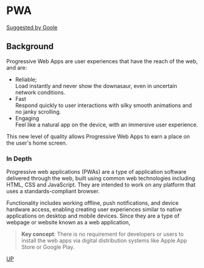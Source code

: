 # PWA

[Suggested by Goole](https://developers.google.com/web/progressive-web-apps)

## Background

Progressive Web Apps are user experiences that have the reach of the web, and are:

- Reliable;  
   Load instantly and never show the downasaur, even in uncertain network conditions.
- Fast  
   Respond quickly to user interactions with silky smooth animations and no janky scrolling.
- Engaging  
   Feel like a natural app on the device, with an immersive user experience.

This new level of quality allows Progressive Web Apps to earn a place on the user's home screen.

### In Depth

Progressive web applications (PWAs) are a type of application software delivered through the web, built using common web technologies including HTML, CSS and JavaScript. They are intended to work on any platform that uses a standards-compliant browser.

Functionality includes working offline, push notifications, and device hardware access, enabling creating user experiences similar to native applications on desktop and mobile devices. Since they are a type of webpage or website known as a web application,

> **Key concept**: There is no requirement for developers or users to install the web apps via digital distribution systems like Apple App Store or Google Play.

[UP](../)
